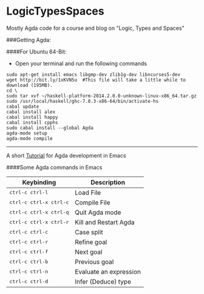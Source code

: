 LogicTypesSpaces
================

Mostly Agda code for a course and blog on "Logic, Types and Spaces"


###Getting Agda:

####For Ubuntu 64-Bit: 

- Open your terminal and run the following commands
``` shell
sudo apt-get install emacs libgmp-dev zlib1g-dev libncurses5-dev
wget http://bit.ly/1xKVN5u  #This file will take a little while to download (195MB).
cd \
sudo tar xvf ~/haskell-platform-2014.2.0.0-unknown-linux-x86_64.tar.gz
sudo /usr/local/haskell/ghc-7.8.3-x86-64/bin/activate-hs
cabal update
cabal install alex
cabal install happy
cabal install cpphs
sudo cabal install --global Agda
agda-mode setup
agda-mode compile
```

----

A short [Tutorial](https://github.com/guillaumebrunerie/HoTT/blob/master/Agda/tutorial/README.md#emacs-mode) for Agda development in Emacs


####Some Agda commands in Emacs

Keybinding                      | Description
--------------------------------|---------------------------------
<kbd>ctrl-c ctrl-l</kbd>        | Load File
<kbd>ctrl-c ctrl-x ctrl-c</kbd> | Compile File
<kbd>ctrl-c ctrl-x ctrl-q</kbd> | Quit Agda mode
<kbd>ctrl-c ctrl-x ctrl-r</kbd> | Kill and Restart Agda
<kbd>ctrl-c ctrl-c</kbd>        | Case split
<kbd>ctrl-c ctrl-r</kbd>        | Refine goal
<kbd>ctrl-c ctrl-f</kbd>        | Next goal
<kbd>ctrl-c ctrl-b</kbd>        | Previous goal
<kbd>ctrl-c ctrl-n</kbd>        | Evaluate an expression
<kbd>ctrl-c ctrl-d</kbd>        | Infer (Deduce) type




